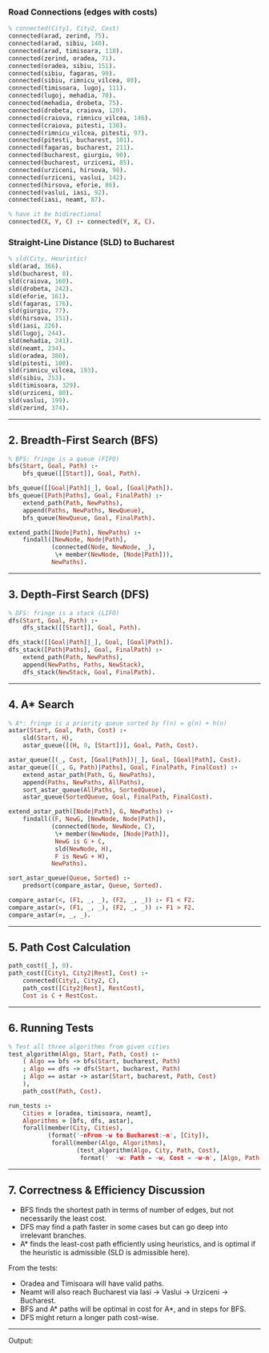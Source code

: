 
### Road Connections (edges with costs)

```prolog
% connected(City1, City2, Cost)
connected(arad, zerind, 75).
connected(arad, sibiu, 140).
connected(arad, timisoara, 118).
connected(zerind, oradea, 71).
connected(oradea, sibiu, 151).
connected(sibiu, fagaras, 99).
connected(sibiu, rimnicu_vilcea, 80).
connected(timisoara, lugoj, 111).
connected(lugoj, mehadia, 70).
connected(mehadia, drobeta, 75).
connected(drobeta, craiova, 120).
connected(craiova, rimnicu_vilcea, 146).
connected(craiova, pitesti, 138).
connected(rimnicu_vilcea, pitesti, 97).
connected(pitesti, bucharest, 101).
connected(fagaras, bucharest, 211).
connected(bucharest, giurgiu, 90).
connected(bucharest, urziceni, 85).
connected(urziceni, hirsova, 98).
connected(urziceni, vaslui, 142).
connected(hirsova, eforie, 86).
connected(vaslui, iasi, 92).
connected(iasi, neamt, 87).

% have it be bidirectional
connected(X, Y, C) :- connected(Y, X, C).
```

### Straight-Line Distance (SLD) to Bucharest
```prolog
% sld(City, Heuristic)
sld(arad, 366).
sld(bucharest, 0).
sld(craiova, 160).
sld(drobeta, 242).
sld(eforie, 161).
sld(fagaras, 176).
sld(giurgiu, 77).
sld(hirsova, 151).
sld(iasi, 226).
sld(lugoj, 244).
sld(mehadia, 241).
sld(neamt, 234).
sld(oradea, 380).
sld(pitesti, 100).
sld(rimnicu_vilcea, 193).
sld(sibiu, 253).
sld(timisoara, 329).
sld(urziceni, 80).
sld(vaslui, 199).
sld(zerind, 374).
```

---

## 2. Breadth-First Search (BFS)

```prolog
% BFS: fringe is a queue (FIFO)
bfs(Start, Goal, Path) :-
    bfs_queue([[Start]], Goal, Path).

bfs_queue([[Goal|Path]|_], Goal, [Goal|Path]).
bfs_queue([Path|Paths], Goal, FinalPath) :-
    extend_path(Path, NewPaths),
    append(Paths, NewPaths, NewQueue),
    bfs_queue(NewQueue, Goal, FinalPath).

extend_path([Node|Path], NewPaths) :-
    findall([NewNode, Node|Path],
            (connected(Node, NewNode, _),
             \+ member(NewNode, [Node|Path])),
            NewPaths).
```

---

## 3. Depth-First Search (DFS)

```prolog
% DFS: fringe is a stack (LIFO)
dfs(Start, Goal, Path) :-
    dfs_stack([[Start]], Goal, Path).

dfs_stack([[Goal|Path]|_], Goal, [Goal|Path]).
dfs_stack([Path|Paths], Goal, FinalPath) :-
    extend_path(Path, NewPaths),
    append(NewPaths, Paths, NewStack),
    dfs_stack(NewStack, Goal, FinalPath).
```

---

## 4. A* Search

```prolog
% A*: fringe is a priority queue sorted by f(n) = g(n) + h(n)
astar(Start, Goal, Path, Cost) :-
    sld(Start, H),
    astar_queue([(H, 0, [Start])], Goal, Path, Cost).

astar_queue([(_, Cost, [Goal|Path])|_], Goal, [Goal|Path], Cost).
astar_queue([(_, G, Path)|Paths], Goal, FinalPath, FinalCost) :-
    extend_astar_path(Path, G, NewPaths),
    append(Paths, NewPaths, AllPaths),
    sort_astar_queue(AllPaths, SortedQueue),
    astar_queue(SortedQueue, Goal, FinalPath, FinalCost).

extend_astar_path([Node|Path], G, NewPaths) :-
    findall((F, NewG, [NewNode, Node|Path]),
            (connected(Node, NewNode, C),
             \+ member(NewNode, [Node|Path]),
             NewG is G + C,
             sld(NewNode, H),
             F is NewG + H),
            NewPaths).

sort_astar_queue(Queue, Sorted) :-
    predsort(compare_astar, Queue, Sorted).

compare_astar(<, (F1, _, _), (F2, _, _)) :- F1 < F2.
compare_astar(>, (F1, _, _), (F2, _, _)) :- F1 > F2.
compare_astar(=, _, _).
```

---

## 5. Path Cost Calculation

```prolog
path_cost([_], 0).
path_cost([City1, City2|Rest], Cost) :-
    connected(City1, City2, C),
    path_cost([City2|Rest], RestCost),
    Cost is C + RestCost.
```

---

## 6. Running Tests

```prolog
% Test all three algorithms from given cities
test_algorithm(Algo, Start, Path, Cost) :-
    ( Algo == bfs -> bfs(Start, bucharest, Path)
    ; Algo == dfs -> dfs(Start, bucharest, Path)
    ; Algo == astar -> astar(Start, bucharest, Path, Cost)
    ),
    path_cost(Path, Cost).

run_tests :-
    Cities = [oradea, timisoara, neamt],
    Algorithms = [bfs, dfs, astar],
    forall(member(City, Cities),
           (format('~nFrom ~w to Bucharest:~n', [City]),
            forall(member(Algo, Algorithms),
                   (test_algorithm(Algo, City, Path, Cost),
                    format('  ~w: Path = ~w, Cost = ~w~n', [Algo, Path, Cost]))))).
```

---

## 7. Correctness & Efficiency Discussion

- BFS finds the shortest path in terms of number of edges, but not necessarily the least cost.
- DFS may find a path faster in some cases but can go deep into irrelevant branches.
- A* finds the least-cost path efficiently using heuristics, and is optimal if the heuristic is admissible (SLD is admissible here).

From the tests:
- Oradea and Timisoara will have valid paths.
- Neamt will also reach Bucharest via Iasi → Vaslui → Urziceni → Bucharest.
- BFS and A* paths will be optimal in cost for A*, and in steps for BFS.
- DFS might return a longer path cost-wise.

---

Output: